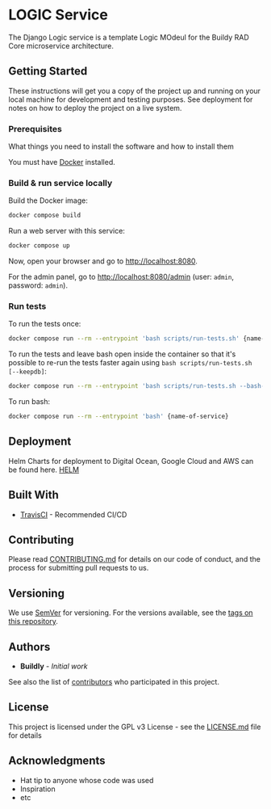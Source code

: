 # LOGIC Service

The Django Logic service is a template Logic MOdeul for the Buildy RAD Core microservice architecture.

## Getting Started

These instructions will get you a copy of the project up and running on your local machine for development and testing purposes. See deployment for notes on how to deploy the project on a live system.

### Prerequisites

What things you need to install the software and how to install them

You must have [Docker](https://www.docker.com/) installed.

### Build & run service locally

Build the Docker image:

```bash
docker compose build
```

Run a web server with this service:

```bash
docker compose up
```

Now, open your browser and go to [http://localhost:8080](http://localhost:8080).

For the admin panel, go to [http://localhost:8080/admin](http://localhost:8080/admin)
(user: `admin`, password: `admin`).

### Run tests

To run the tests once:

```bash
docker compose run --rm --entrypoint 'bash scripts/run-tests.sh' {name-of-service}
```

To run the tests and leave bash open inside the container so that it's possible to
re-run the tests faster again using `bash scripts/run-tests.sh [--keepdb]`:

```bash
docker compose run --rm --entrypoint 'bash scripts/run-tests.sh --bash-on-finish' {name-of-service}
```

To run bash:

```bash
docker compose run --rm --entrypoint 'bash' {name-of-service}
```


## Deployment

Helm Charts for deployment to Digital Ocean, Google Cloud and AWS can be found here.  [HELM](https://github.com/buildlyio/helm-charts)

## Built With

* [TravisCI](http://www.travisci.org) - Recommended CI/CD

## Contributing

Please read [CONTRIBUTING.md](https://github.com/buildlyio/docs/CONTRIBUTING) for details on our code of conduct, and the process for submitting pull requests to us.

## Versioning

We use [SemVer](http://semver.org/) for versioning. For the versions available, see the [tags on this repository](https://github.com/your/project/tags).

## Authors

* **Buildly** - *Initial work*

See also the list of [contributors](https://github.com/buidlyio/yourproject/contributors) who participated in this project.

## License

This project is licensed under the GPL v3 License - see the [LICENSE.md](LICENSE.md) file for details

## Acknowledgments

* Hat tip to anyone whose code was used
* Inspiration
* etc
